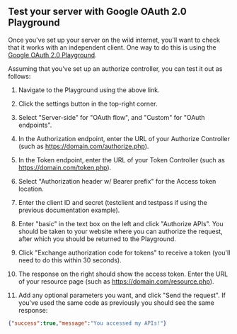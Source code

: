 Test your server with Google OAuth 2.0 Playground
-------------------------------------------------

Once you've set up your server on the wild internet, you'll want to check that it works with an independent client.
One way to do this is using the [Google OAuth 2.0 Playground](https://developers.google.com/oauthplayground/).

Assuming that you've set up an authorize controller, you can test it out as follows:

  1. Navigate to the Playground using the above link.

  2. Click the settings button in the top-right corner.

  3. Select "Server-side" for "OAuth flow", and "Custom" for "OAuth endpoints".

  4. In the Authorization endpoint, enter the URL of your Authorize Controller (such as https://domain.com/authorize.php).

  5. In the Token endpoint, enter the URL of your Token Controller (such as https://domain.com/token.php).

  6. Select "Authorization header w/ Bearer prefix" for the Access token location.

  7. Enter the client ID and secret (testclient and testpass if using the previous documentation example).

  8. Enter "basic" in the text box on the left and click "Authorize APIs". You should be taken to your website where you can authorize the request, after which you should be returned to the Playground.

  9. Click "Exchange authorization code for tokens" to receive a token (you'll need to do this within 30 seconds).

  10. The response on the right should show the access token. Enter the URL of your resource page (such as https://domain.com/resource.php).

  11. Add any optional parameters you want, and click "Send the request". If you've used the same code as previously you should see the same response:

```json
{"success":true,"message":"You accessed my APIs!"}
```
